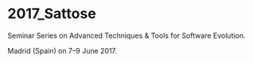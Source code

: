 # 2017_Sattose

Seminar Series on Advanced Techniques & Tools for Software Evolution.

Madrid (Spain) on 7–9 June 2017.
